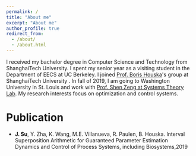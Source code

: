 ```yaml
---
permalink: /
title: "About me"
excerpt: "About me"
author_profile: true
redirect_from:
  - /about/
  - /about.html
---
```


I received my bachelor degree in Computer Science and Technology from ShanghaiTech University. I spent my senior year as a visiting student in the Department of EECS at UC Berkeley. I joined [Prof. Boris Houska](http://faculty.sist.shanghaitech.edu.cn/faculty/boris/)'s group at ShanghaiTech University . In fall of 2019, I am going to Washington University in St. Louis and work with [Prof. Shen Zeng at Systems Theory Lab](https://systemstheorylab.wustl.edu/shen-zeng/). My research interests focus on optimization and control systems.

# Publication
- **J. Su**, Y. Zha, K. Wang, M.E. Villanueva, R. Paulen, B. Houska.
Interval Superposition Arithmetic for Guaranteed Parameter Estimation
Dynamics and Control of Process Systems, including Biosystems,2019